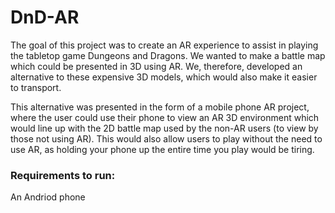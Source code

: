 # DnD-AR
The goal of this project was to create an AR experience to assist in playing the tabletop game Dungeons and Dragons. 
We wanted to make a battle map which could be presented in 3D using AR.
We, therefore, developed an alternative to these expensive 3D models, which would also make it easier to transport.

This alternative was presented in the form of a mobile phone AR project, where the user could use their phone to view an AR 3D environment which would line up with the 2D battle map used by the non-AR users (to view by those not using AR). This would also allow users to play without the need to use AR, as holding your phone up the entire time you play would be tiring.

### Requirements to run:
An Andriod phone

